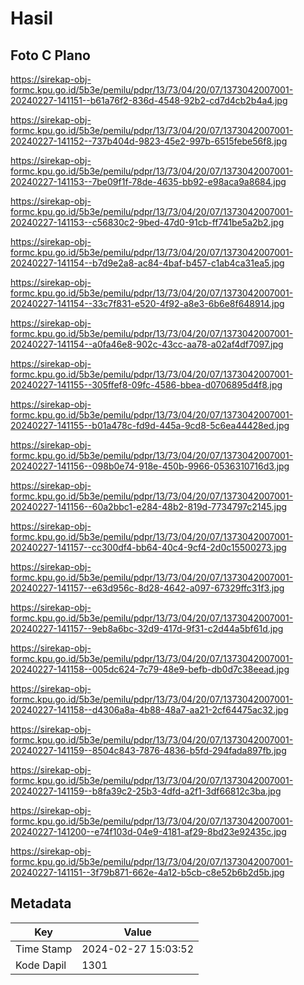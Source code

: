 # Hasil

## Foto C Plano

https://sirekap-obj-formc.kpu.go.id/5b3e/pemilu/pdpr/13/73/04/20/07/1373042007001-20240227-141151--b61a76f2-836d-4548-92b2-cd7d4cb2b4a4.jpg

https://sirekap-obj-formc.kpu.go.id/5b3e/pemilu/pdpr/13/73/04/20/07/1373042007001-20240227-141152--737b404d-9823-45e2-997b-6515febe56f8.jpg

https://sirekap-obj-formc.kpu.go.id/5b3e/pemilu/pdpr/13/73/04/20/07/1373042007001-20240227-141153--7be09f1f-78de-4635-bb92-e98aca9a8684.jpg

https://sirekap-obj-formc.kpu.go.id/5b3e/pemilu/pdpr/13/73/04/20/07/1373042007001-20240227-141153--c56830c2-9bed-47d0-91cb-ff741be5a2b2.jpg

https://sirekap-obj-formc.kpu.go.id/5b3e/pemilu/pdpr/13/73/04/20/07/1373042007001-20240227-141154--b7d9e2a8-ac84-4baf-b457-c1ab4ca31ea5.jpg

https://sirekap-obj-formc.kpu.go.id/5b3e/pemilu/pdpr/13/73/04/20/07/1373042007001-20240227-141154--33c7f831-e520-4f92-a8e3-6b6e8f648914.jpg

https://sirekap-obj-formc.kpu.go.id/5b3e/pemilu/pdpr/13/73/04/20/07/1373042007001-20240227-141154--a0fa46e8-902c-43cc-aa78-a02af4df7097.jpg

https://sirekap-obj-formc.kpu.go.id/5b3e/pemilu/pdpr/13/73/04/20/07/1373042007001-20240227-141155--305ffef8-09fc-4586-bbea-d0706895d4f8.jpg

https://sirekap-obj-formc.kpu.go.id/5b3e/pemilu/pdpr/13/73/04/20/07/1373042007001-20240227-141155--b01a478c-fd9d-445a-9cd8-5c6ea44428ed.jpg

https://sirekap-obj-formc.kpu.go.id/5b3e/pemilu/pdpr/13/73/04/20/07/1373042007001-20240227-141156--098b0e74-918e-450b-9966-0536310716d3.jpg

https://sirekap-obj-formc.kpu.go.id/5b3e/pemilu/pdpr/13/73/04/20/07/1373042007001-20240227-141156--60a2bbc1-e284-48b2-819d-7734797c2145.jpg

https://sirekap-obj-formc.kpu.go.id/5b3e/pemilu/pdpr/13/73/04/20/07/1373042007001-20240227-141157--cc300df4-bb64-40c4-9cf4-2d0c15500273.jpg

https://sirekap-obj-formc.kpu.go.id/5b3e/pemilu/pdpr/13/73/04/20/07/1373042007001-20240227-141157--e63d956c-8d28-4642-a097-67329ffc31f3.jpg

https://sirekap-obj-formc.kpu.go.id/5b3e/pemilu/pdpr/13/73/04/20/07/1373042007001-20240227-141157--9eb8a6bc-32d9-417d-9f31-c2d44a5bf61d.jpg

https://sirekap-obj-formc.kpu.go.id/5b3e/pemilu/pdpr/13/73/04/20/07/1373042007001-20240227-141158--005dc624-7c79-48e9-befb-db0d7c38eead.jpg

https://sirekap-obj-formc.kpu.go.id/5b3e/pemilu/pdpr/13/73/04/20/07/1373042007001-20240227-141158--d4306a8a-4b88-48a7-aa21-2cf64475ac32.jpg

https://sirekap-obj-formc.kpu.go.id/5b3e/pemilu/pdpr/13/73/04/20/07/1373042007001-20240227-141159--8504c843-7876-4836-b5fd-294fada897fb.jpg

https://sirekap-obj-formc.kpu.go.id/5b3e/pemilu/pdpr/13/73/04/20/07/1373042007001-20240227-141159--b8fa39c2-25b3-4dfd-a2f1-3df66812c3ba.jpg

https://sirekap-obj-formc.kpu.go.id/5b3e/pemilu/pdpr/13/73/04/20/07/1373042007001-20240227-141200--e74f103d-04e9-4181-af29-8bd23e92435c.jpg

https://sirekap-obj-formc.kpu.go.id/5b3e/pemilu/pdpr/13/73/04/20/07/1373042007001-20240227-141151--3f79b871-662e-4a12-b5cb-c8e52b6b2d5b.jpg


## Metadata

| Key        | Value               |
| ---------- | ------------------- |
| Time Stamp | 2024-02-27 15:03:52 |
| Kode Dapil | 1301                |



